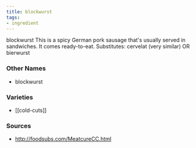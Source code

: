 ```yaml
---
title: blockwurst
tags:
- ingredient
---
```

blockwurst This is a spicy German pork sausage that's usually served in sandwiches. It comes ready-to-eat. Substitutes: cervelat (very similar) OR bierwurst

### Other Names

* blockwurst

### Varieties

* [[cold-cuts]]

### Sources
* http://foodsubs.com/MeatcureCC.html
